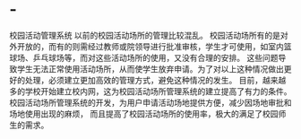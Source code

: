 # -
校园活动管理系统
以前的校园活动场所的管理比较混乱。
校园活动场所有的是对外开放的，而有的则需经过教师或院领导进行批准审核，学生才可使用，如室内篮球场、乒乓球场等，而对这些活动场所的使用，又没有合理的安排。
这些问题导致学生无法正常使用活动场所，从而使学生放弃申请。为了对以上这种情况做出更好的处理，必须建立更加高效的管理方式，避免这种情况的发生。
目前，越来越多的学校开始建立校内网，这为校园活动场所管理系统的建立提高了有力的条件。
校园活动场所管理系统的开发，为用户申请活动场地提供方便，减少因场地审批和场地使用出现的麻烦，
而且提高了校园活动场所的使用率，极大的满足了校园师生的需求。
